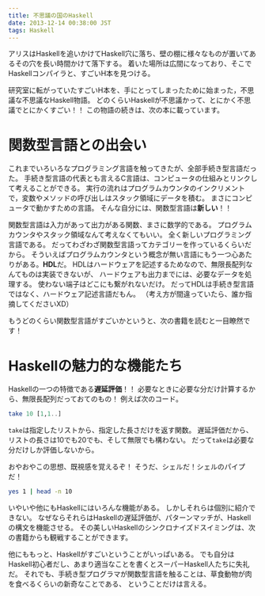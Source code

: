 ```yaml
---
title: 不思議の国のHaskell
date: 2013-12-14 00:38:00 JST
tags: Haskell
---
```


アリスはHaskellを追いかけてHaskell穴に落ち、壁の棚に様々なものが置いてあるその穴を長い時間かけて落下する。
着いた場所は広間になっており、そこでHaskellコンパイラと、すごいH本を見つける。

研究室に転がっていたすごいH本を、手にとってしまったために始まった，不思議な不思議なHaskell物語。
どのくらいHaskellが不思議かって、とにかく不思議でとにかくすごい！！
この物語の続きは、次の本に載っています。



# 関数型言語との出会い

これまでいろいろなプログラミング言語を触ってきたが、全部手続き型言語だった。
手続き型言語の代表とも言えるC言語は、コンピュータの仕組みとリンクして考えることができる。
実行の流れはプログラムカウンタのインクリメントで，変数やメソッドの呼び出しはスタック領域にデータを積む。
まさにコンピュータで動かすための言語。
そんな自分には、関数型言語は**新しい**！！

関数型言語は入力があって出力がある関数、まさに数学的である。
プログラムカウンタやスタック領域なんて考えなくてもいい。
全く新しいプログラミング言語である。
だってわざわざ関数型言語ってカテゴリーを作っているくらいだから。
そういえばプログラムカウンタという概念が無い言語にもう一つ心あたりがある。**HDL**だ。
HDLはハードウェアを記述するためなので、無限長配列なんてものは実装できないが、
ハードウェアも出力までには、必要なデータを処理する。
使わない端子はどこにも繋がれないだけ。
だってHDLは手続き型言語ではなく、ハードウェア記述言語だもん。
（考え方が間違っていたら、誰か指摘してくださいXD）

もうどのくらい関数型言語がすごいかというと、次の書籍を読むと一目瞭然です！



# Haskellの魅力的な機能たち

Haskellの一つの特徴である**遅延評価**！！
必要なときに必要な分だけ計算するから、無限長配列だっておてのもの！
例えば次のコード。

```haskell
take 10 [1,1..]
```

`take`は指定したリストから、指定した長さだけを返す関数。
遅延評価だから、リストの長さは10でも20でも、そして無限でも構わない。
だって`take`は必要な分だけしか評価しないから。

おやおやこの思想、既視感を覚えるぞ！
そうだ、シェルだ！シェルのパイプだ！

```sh
yes 1 | head -n 10
```

いやいや他にもHaskellにはいろんな機能がある。
しかしそれらは個別に紹介できない。
なぜならそれらはHaskellの遅延評価が、パターンマッチが、Haskellの構文を機能させる。
その美しいHaskellのシンクロナイズドスイミングは、次の書籍からも観戦することができます。



他にももっと、Haskellがすごいということがいっぱいある。
でも自分はHaskell初心者だし、あまり適当なことを書くとスーパーHaskell人たちに失礼だ。
それでも、手続き型プログラマが関数型言語を触ることは、草食動物が肉を食べるくらいの新奇なことである、
ということだけは言える。


